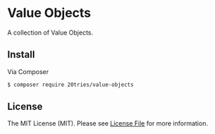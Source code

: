 # Value Objects

A collection of Value Objects.

## Install

Via Composer

``` bash
$ composer require 20tries/value-objects
```


## License

The MIT License (MIT). Please see [License File](LICENSE.md) for more information.

